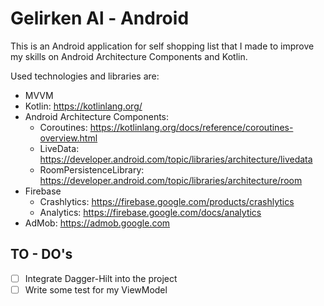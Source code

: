# Gelirken Al - Android

This is an Android application for self shopping list that I made to improve my skills on Android Architecture Components and Kotlin.

Used technologies and libraries are:

- MVVM
- Kotlin: https://kotlinlang.org/
- Android Architecture Components:
	- Coroutines: https://kotlinlang.org/docs/reference/coroutines-overview.html
	- LiveData: https://developer.android.com/topic/libraries/architecture/livedata
	- RoomPersistenceLibrary: https://developer.android.com/topic/libraries/architecture/room
- Firebase
	- Crashlytics: https://firebase.google.com/products/crashlytics
	- Analytics: https://firebase.google.com/docs/analytics
- AdMob: https://admob.google.com


## TO - DO's
 - [ ] Integrate Dagger-Hilt into the project
 - [ ] Write some test for my ViewModel
